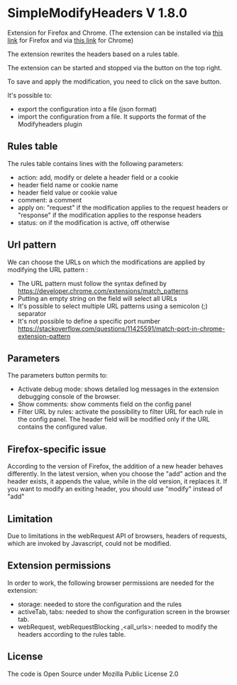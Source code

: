 # SimpleModifyHeaders V 1.8.0

Extension for Firefox and Chrome. (The extension can be installed via [this link](https://addons.mozilla.org/firefox/addon/simple-modify-header/) for Firefox and via [this link](https://chrome.google.com/webstore/detail/simple-modify-headers/gjgiipmpldkpbdfjkgofildhapegmmic) for Chrome)

The extension rewrites the headers based on a rules table. 

The extension can be started and stopped via the button on the top right.

To save and apply the modification, you need to click on the save button.

It's possible to: 
-  export the configuration into a file (json format)
-  import the configuration from a file. It supports the format of the Modifyheaders plugin

## Rules table
The rules table contains lines with the following parameters:
- action: add, modify or delete a header field or a cookie
- header field name or cookie name
- header field value or cookie value 
- comment: a comment 
- apply on: "request" if the modification applies to the request headers or "response" if the modification applies to the response headers
- status: on if the modification is active, off otherwise 

## Url pattern
We can choose the URLs on which the modifications are applied by modifying the URL pattern :  
- The URL pattern must follow the syntax defined by https://developer.chrome.com/extensions/match_patterns
- Putting an empty string on the field will select all URLs
- It's possible to select multiple URL patterns using a semicolon (;) separator
- It's not possible to define a specific port number https://stackoverflow.com/questions/11425591/match-port-in-chrome-extension-pattern

## Parameters
The parameters button permits to:
- Activate debug mode: shows detailed log messages in the extension debugging console of the browser.
- Show comments: show comments field on the config panel 
- Filter URL by rules: activate the possibility to filter URL for each rule in the config panel. The header field will be modified only if the URL contains the configured value.


## Firefox-specific issue
According to the version of Firefox, the addition of a new header behaves differently. In the latest version, when you choose the "add" action and the header exists, it appends the value, while in the old version, it replaces it. If you want to modify an exiting header, you should use "modify" instead of "add"

## Limitation

Due to limitations in the webRequest API of browsers, headers of requests, which are invoked by Javascript, could not be modified. 
  
## Extension permissions
In order to work, the following browser permissions are needed for the extension: 
- storage: needed to store the configuration and the rules
- activeTab, tabs: needed to show the configuration screen in the browser tab.
- webRequest, webRequestBlocking ,<all_urls>: needed to modify the headers according to the rules table. 
  
## License
The code is Open Source under Mozilla Public License 2.0 

